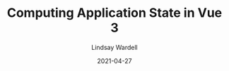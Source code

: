 ---
url: "https://labs.thisdot.co/blog/computing-application-state-in-vue-3"
date: 2021-04-27
title: "Computing Application State in Vue 3"
author: "Lindsay Wardell"
image: "/blog/vue-computed.png"
tags:
  - Vue
  - Javascript
  - Web Development
snippet: 
---